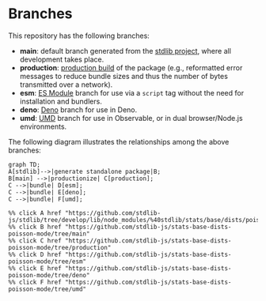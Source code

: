 <!--

@license Apache-2.0

Copyright (c) 2022 The Stdlib Authors.

Licensed under the Apache License, Version 2.0 (the "License");
you may not use this file except in compliance with the License.
You may obtain a copy of the License at

    http://www.apache.org/licenses/LICENSE-2.0

Unless required by applicable law or agreed to in writing, software
distributed under the License is distributed on an "AS IS" BASIS,
WITHOUT WARRANTIES OR CONDITIONS OF ANY KIND, either express or implied.
See the License for the specific language governing permissions and
limitations under the License.

-->

# Branches

This repository has the following branches:

-   **main**: default branch generated from the [stdlib project][stdlib-url], where all development takes place.
-   **production**: [production build][production-url] of the package (e.g., reformatted error messages to reduce bundle sizes and thus the number of bytes transmitted over a network).
-   **esm**: [ES Module][esm-url] branch for use via a `script` tag without the need for installation and bundlers.
-   **deno**: [Deno][deno-url] branch for use in Deno.
-   **umd**: [UMD][umd-url] branch for use in Observable, or in dual browser/Node.js environments.

The following diagram illustrates the relationships among the above branches:

```mermaid
graph TD;
A[stdlib]-->|generate standalone package|B;
B[main] -->|productionize| C[production];
C -->|bundle| D[esm];
C -->|bundle| E[deno];
C -->|bundle| F[umd];

%% click A href "https://github.com/stdlib-js/stdlib/tree/develop/lib/node_modules/%40stdlib/stats/base/dists/poisson/mode"
%% click B href "https://github.com/stdlib-js/stats-base-dists-poisson-mode/tree/main"
%% click C href "https://github.com/stdlib-js/stats-base-dists-poisson-mode/tree/production"
%% click D href "https://github.com/stdlib-js/stats-base-dists-poisson-mode/tree/esm"
%% click E href "https://github.com/stdlib-js/stats-base-dists-poisson-mode/tree/deno"
%% click F href "https://github.com/stdlib-js/stats-base-dists-poisson-mode/tree/umd"
```

[stdlib-url]: https://github.com/stdlib-js/stdlib/tree/develop/lib/node_modules/%40stdlib/stats/base/dists/poisson/mode
[production-url]: https://github.com/stdlib-js/stats-base-dists-poisson-mode/tree/production
[deno-url]: https://github.com/stdlib-js/stats-base-dists-poisson-mode/tree/deno
[umd-url]: https://github.com/stdlib-js/stats-base-dists-poisson-mode/tree/umd
[esm-url]: https://github.com/stdlib-js/stats-base-dists-poisson-mode/tree/esm